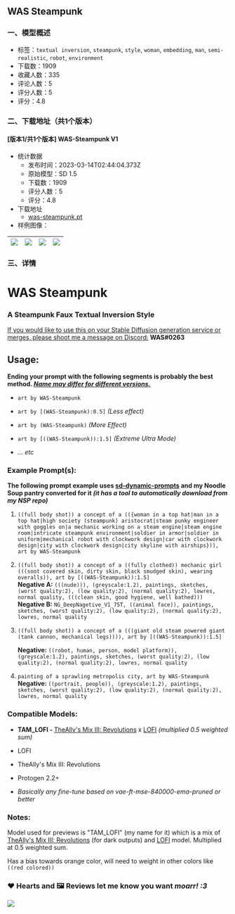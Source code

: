 ## WAS Steampunk
### 一、模型概述

- 标签：`textual inversion`, `steampunk`, `style`, `woman`, `embedding`, `man`, `semi-realistic`, `robot`, `environment`
- 下载数：1909
- 收藏人数：335
- 评论人数：5
- 评分人数：5
- 评分：4.8

### 二、下载地址（共1个版本）

#### [版本1/共1个版本] WAS-Steampunk V1

- 统计数据
  - 发布时间：2023-03-14T02:44:04.373Z
  - 原始模型：SD 1.5
  - 下载数：1909
  - 评分人数：5
  - 评分：4.8
- 下载地址
  - [was-steampunk.pt](https://civitai.com/api/download/models/21389)
- 样例图像：

| <img src="https://image.civitai.com/xG1nkqKTMzGDvpLrqFT7WA/2d0e00a0-bae1-4d2e-c0d9-ed657d449900/width=450/227188.jpeg" /> | <img src="https://image.civitai.com/xG1nkqKTMzGDvpLrqFT7WA/2a59421b-6256-4cb6-938a-edaeca33ba00/width=450/227196.jpeg" /> | <img src="https://image.civitai.com/xG1nkqKTMzGDvpLrqFT7WA/0dd1f509-c755-4f40-9f91-ecda0758bc00/width=450/227360.jpeg" /> | <img src="https://image.civitai.com/xG1nkqKTMzGDvpLrqFT7WA/dade86b6-5439-4800-5291-fd889e4a5c00/width=450/227365.jpeg" /> |
| ---- | ---- | ---- | ---- |


### 三、详情
<h1>W<strong>AS </strong>Steampunk</h1><h3>A Steampunk Faux Textual Inversion Style</h3><p><u>If you would like to use this on your Stable Diffusion generation service or merges, please shoot me a message on Discord:</u> <strong>WAS#0263</strong></p><p></p><h2>Usage:</h2><p><strong>Ending your prompt with the following segments is probably the best method. <em><u>Name may differ for different versions.</u></em></strong></p><ul><li><p><code>art by WAS-Steampunk</code></p></li><li><p><code>art by [(WAS-Steampunk):0.5]</code> <em>(Less effect)</em></p></li><li><p><code>art by (WAS-Steampunk)</code> <em>(More Effect)</em></p></li><li><p><code>art by [((WAS-Steampunk)):1.5]</code> <em>(Extreme Ultra Mode)</em></p></li><li><p><em>... etc</em></p></li></ul><h3><strong>Example Prompt(s):</strong></h3><p><strong>The following prompt example uses </strong><a target="_blank" rel="ugc" href="https://github.com/adieyal/sd-dynamic-prompts"><strong>sd-dynamic-prompts</strong></a><strong> and my Noodle Soup pantry converted for it <em>(it has a tool to automatically download from my NSP repo)</em></strong></p><ol><li><p><code>((full body shot)) a concept of a (({woman in a top hat|man in a top hat|high society (steampunk) aristocrat|steam punky engineer with goggles on|a mechanic working on a steam engine|steam engine room|intricate steampunk environment|soldier in armor|soldier in uniform|mechanical robot with clockwork design|car with clockwork design|city with clockwork design|city skyline with airships})), art by WAS-Steampunk</code></p></li><li><p><code>((full body shot)) a concept of a ((fully clothed)) mechanic girl (((soot covered skin, dirty skin, black smudged skin), wearing overalls)), art by [((WAS-Steampunk)):1.5]</code><br /><strong>Negative A:</strong> <code>(((nude))), (greyscale:1.2), paintings, sketches, (worst quality:2), (low quality:2), (normal quality:2), lowres, normal quality, (((clean skin, good hygiene, well bathed)))</code><br /><strong>Negative B:</strong> <code>NG_DeepNagetive_V1_75T, ((animal face)), paintings, sketches, (worst quality:2), (low quality:2), (normal quality:2), lowres, normal quality</code></p></li><li><p><code>((full body shot)) a concept of a (((giant old steam powered giant (tank cannon, mechanical legs)))), art by [((WAS-Steampunk)):1.5]</code></p><p><strong>Negative:</strong> <code>((robot, human, person, model platform)), (greyscale:1.2), paintings, sketches, (worst quality:2), (low quality:2), (normal quality:2), lowres, normal quality</code></p></li><li><p><code>painting of a sprawling metropolis city, art by WAS-Steampunk</code><br /><strong>Negative: </strong><code>((portrait, people)), (greyscale:1.2), paintings, sketches, (worst quality:2), (low quality:2), (normal quality:2), lowres, normal quality</code></p></li></ol><p></p><h3>Compatible Models:</h3><ul><li><p><strong>TAM_LOFI - </strong><a target="_blank" rel="ugc" href="https://civitai.com/models/10752/the-allys-mix-iii-revolutions">TheAlly's Mix III: Revolutions</a> x <a target="_blank" rel="ugc" href="https://civitai.com/models/9052/lofi">LOFI</a> <em>(multiplied 0.5 weighted sum)</em></p></li><li><p>LOFI</p></li><li><p>TheAlly's Mix III: Revolutions</p></li><li><p>Protogen 2.2+</p></li><li><p><em>Basically any fine-tune based on vae-ft-mse-840000-ema-pruned or better</em></p></li></ul><p></p><h3>Notes:</h3><p>Model used for previews is "TAM_LOFI" (my name for it) which is a mix of <a target="_blank" rel="ugc" href="https://civitai.com/models/10752/the-allys-mix-iii-revolutions">TheAlly's Mix III: Revolutions</a> (for dark outputs) and <a target="_blank" rel="ugc" href="https://civitai.com/models/9052/lofi">LOFI</a> model. Multiplied at 0.5 weighted sum.</p><p></p><p>Has a bias towards orange color, will need to weight in other colors like <code>((red colored))</code></p><p></p><h3>❤ Hearts and 🖼️ Reviews let me know you want <em>moarr! :3</em></h3><img src="https://imagecache.civitai.com/xG1nkqKTMzGDvpLrqFT7WA/11cdfc85-2f77-429c-8ce7-4b0c047d2100/width=525" />